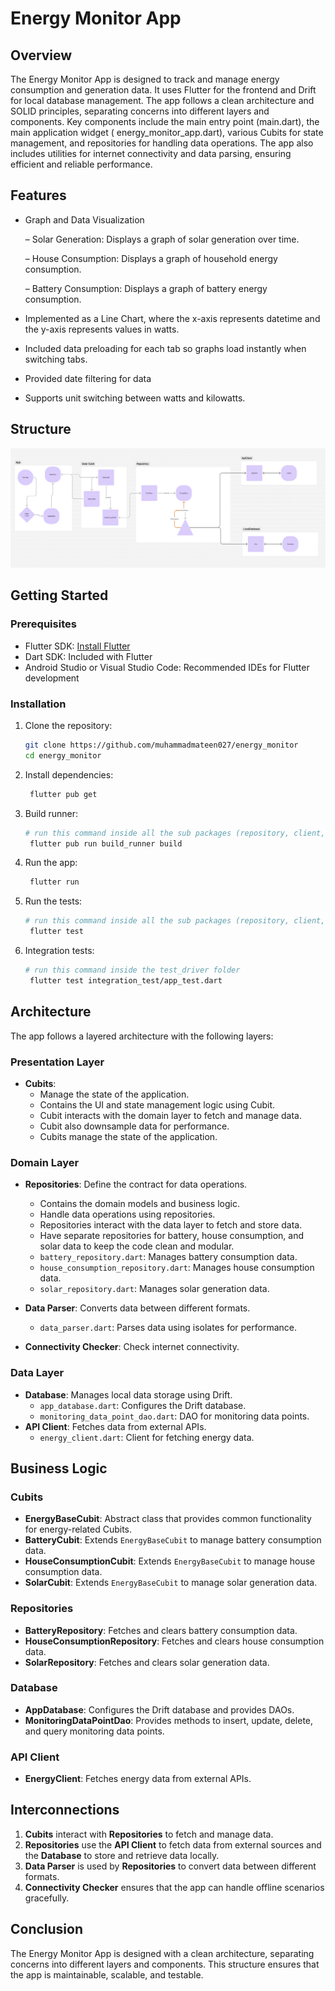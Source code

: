 # Energy Monitor App

## Overview

The Energy Monitor App is designed to track and manage energy consumption and generation data.
It uses Flutter for the frontend and Drift for local database management.
The app follows a clean architecture and SOLID principles, separating concerns into different layers
and components.
Key components include the main entry point (main.dart), the main application widget (
energy_monitor_app.dart),
various Cubits for state management, and repositories for handling data operations. The app also
includes utilities
for internet connectivity and data parsing, ensuring efficient and reliable performance.

## Features

- Graph and Data Visualization

  – Solar Generation: Displays a graph of solar generation over time.

  – House Consumption: Displays a graph of household energy consumption.

  – Battery Consumption: Displays a graph of battery energy consumption.
- Implemented as a Line Chart, where the x-axis represents datetime and the y-axis represents values
  in watts.
- Included data preloading for each tab so graphs load instantly when switching tabs.
- Provided date filtering for data
- Supports unit switching between watts and kilowatts.

## Structure

![Energy Monitor Flow](structure/app_structure.png)

## Getting Started

### Prerequisites

- Flutter SDK: [Install Flutter](https://flutter.dev/docs/get-started/install)
- Dart SDK: Included with Flutter
- Android Studio or Visual Studio Code: Recommended IDEs for Flutter development

### Installation

1. Clone the repository:
   ```sh
   git clone https://github.com/muhammadmateen027/energy_monitor
   cd energy_monitor
   ```
2. Install dependencies:
   ```sh
    flutter pub get
    ```
3. Build runner:
   ```sh
   # run this command inside all the sub packages (repository, client, and databases)
    flutter pub run build_runner build
    ```
4. Run the app:
   ```sh
    flutter run
    ```

5. Run the tests:
   ```sh
   # run this command inside all the sub packages (repository, client, and databases)
    flutter test
    ```
6. Integration tests:
   ```sh
   # run this command inside the test_driver folder
    flutter test integration_test/app_test.dart
    ```

## Architecture

The app follows a layered architecture with the following layers:

### Presentation Layer

- **Cubits**:
    - Manage the state of the application.
    - Contains the UI and state management logic using Cubit.
    - Cubit interacts with the domain layer to fetch and manage data.
    - Cubit also downsample data for performance.
    - Cubits manage the state of the application.

### Domain Layer

- **Repositories**: Define the contract for data operations.
    - Contains the domain models and business logic.
    - Handle data operations using repositories.
    - Repositories interact with the data layer to fetch and store data.
    - Have separate repositories for battery, house consumption, and solar data to keep the code
      clean and modular.
    - `battery_repository.dart`: Manages battery consumption data.
    - `house_consumption_repository.dart`: Manages house consumption data.
    - `solar_repository.dart`: Manages solar generation data.

- **Data Parser**: Converts data between different formats.
    - `data_parser.dart`: Parses data using isolates for performance.
- **Connectivity Checker**: Check internet connectivity.

### Data Layer

- **Database**: Manages local data storage using Drift.
    - `app_database.dart`: Configures the Drift database.
    - `monitoring_data_point_dao.dart`: DAO for monitoring data points.
- **API Client**: Fetches data from external APIs.
    - `energy_client.dart`: Client for fetching energy data.

## Business Logic

### Cubits

- **EnergyBaseCubit**: Abstract class that provides common functionality for energy-related Cubits.
- **BatteryCubit**: Extends `EnergyBaseCubit` to manage battery consumption data.
- **HouseConsumptionCubit**: Extends `EnergyBaseCubit` to manage house consumption data.
- **SolarCubit**: Extends `EnergyBaseCubit` to manage solar generation data.

### Repositories

- **BatteryRepository**: Fetches and clears battery consumption data.
- **HouseConsumptionRepository**: Fetches and clears house consumption data.
- **SolarRepository**: Fetches and clears solar generation data.

### Database

- **AppDatabase**: Configures the Drift database and provides DAOs.
- **MonitoringDataPointDao**: Provides methods to insert, update, delete, and query monitoring data
  points.

### API Client

- **EnergyClient**: Fetches energy data from external APIs.

## Interconnections

1. **Cubits** interact with **Repositories** to fetch and manage data.
2. **Repositories** use the **API Client** to fetch data from external sources and the **Database**
   to store and retrieve data locally.
3. **Data Parser** is used by **Repositories** to convert data between different formats.
4. **Connectivity Checker** ensures that the app can handle offline scenarios gracefully.

## Conclusion

The Energy Monitor App is designed with a clean architecture, separating concerns into different
layers and components. This structure ensures that the app is maintainable, scalable, and testable.
